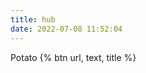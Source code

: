 ```yaml
---
title: hub
date: 2022-07-08 11:52:04
---
```


<div class="markdown-body">
Potato
    {% btn url, text, title %}
</div>

